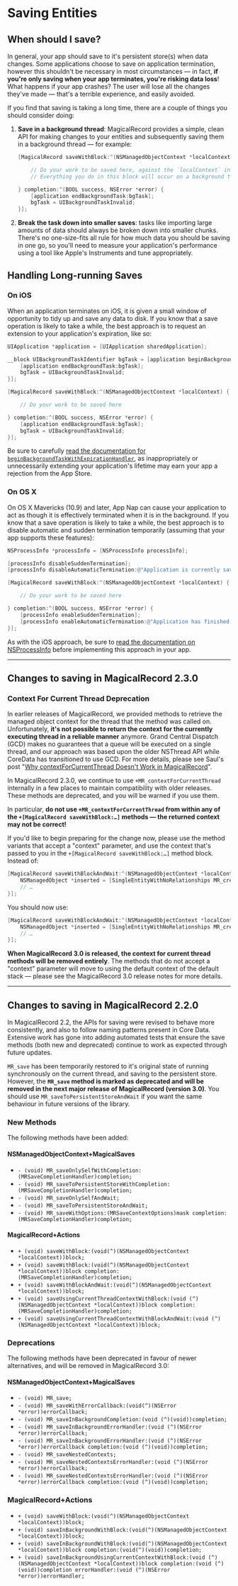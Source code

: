 # Saving Entities

## When should I save?

In general, your app should save to it's persistent store(s) when data changes. Some applications choose to save on application termination, however this shouldn't be necessary in most circumstances — in fact, **if you're only saving when your app terminates, you're risking data loss**! What happens if your app crashes? The user will lose all the changes they've made — that's a terrible experience, and easily avoided.

If you find that saving is taking a long time, there are a couple of things you should consider doing:

1. **Save in a background thread**: MagicalRecord provides a simple, clean API for making changes to your entities and subsequently saving them in a background thread — for example:
	````objective-c
	[MagicalRecord saveWithBlock:^(NSManagedObjectContext *localContext) {

		// Do your work to be saved here, against the `localContext` instance
		// Everything you do in this block will occur on a background thread

	} completion:^(BOOL success, NSError *error) {
		[application endBackgroundTask:bgTask];
		bgTask = UIBackgroundTaskInvalid;
	}];
	````

2. **Break the task down into smaller saves**: tasks like importing large amounts of data should always be broken down into smaller chunks. There's no one-size-fits all rule for how much data you should be saving in one go, so you'll need to measure your application's performance using a tool like Apple's Instruments and tune appropriately.


## Handling Long-running Saves

### On iOS

When an application terminates on iOS, it is given a small window of opportunity to tidy up and save any data to disk. If you know that a save operation is likely to take a while, the best approach is to request an extension to your application's expiration, like so:

````objective-c
UIApplication *application = [UIApplication sharedApplication];

__block UIBackgroundTaskIdentifier bgTask = [application beginBackgroundTaskWithExpirationHandler:^{
    [application endBackgroundTask:bgTask];
    bgTask = UIBackgroundTaskInvalid;
}];

[MagicalRecord saveWithBlock:^(NSManagedObjectContext *localContext) {

	// Do your work to be saved here

} completion:^(BOOL success, NSError *error) {
	[application endBackgroundTask:bgTask];
	bgTask = UIBackgroundTaskInvalid;
}];
````

Be sure to carefully [read the documentation for `beginBackgroundTaskWithExpirationHandler`](https://developer.apple.com/library/iOS/documentation/UIKit/Reference/UIApplication_Class/Reference/Reference.html#//apple_ref/occ/instm/UIApplication/beginBackgroundTaskWithExpirationHandler:), as inappropriately or unnecessarily extending your application's lifetime may earn your app a rejection from the App Store.

### On OS X

On OS X Mavericks (10.9) and later, App Nap can cause your application to act as though it is effectively terminated when it is in the background. If you know that a save operation is likely to take a while, the best approach is to disable automatic and sudden termination temporarily (assuming that your app supports these features):

````objective-c
NSProcessInfo *processInfo = [NSProcessInfo processInfo];

[processInfo disableSuddenTermination];
[processInfo disableAutomaticTermination:@"Application is currently saving to persistent store"];

[MagicalRecord saveWithBlock:^(NSManagedObjectContext *localContext) {

	// Do your work to be saved here

} completion:^(BOOL success, NSError *error) {
	[processInfo enableSuddenTermination];
	[processInfo enableAutomaticTermination:@"Application has finished saving to the persistent store"];
}];
````

As with the iOS approach, be sure to [read the documentation on NSProcessInfo](https://developer.apple.com/library/mac/documentation/cocoa/reference/foundation/Classes/NSProcessInfo_Class/Reference/Reference.html) before implementing this approach in your app.

---

## Changes to saving in MagicalRecord 2.3.0

### Context For Current Thread Deprecation

In earlier releases of MagicalRecord, we provided methods to retrieve the managed object context for the thread that the method was called on. Unfortunately, **it's not possible to return the context for the currently executing thread in a reliable manner** anymore. Grand Central Dispatch (GCD) makes no guarantees that a queue will be executed on a single thread, and our approach was based upon the older NSThread API while CoreData has transitioned to use GCD. For more details, please see Saul's post "[Why contextForCurrentThread Doesn't Work in MagicalRecord](http://saulmora.com/coredata/magicalrecord/2013/09/15/why-contextforcurrentthread-doesn-t-work-in-magicalrecord.html)".

In MagicalRecord 2.3.0, we continue to use `+MR_contextForCurrentThread` internally in a few places to maintain compatibility with older releases. These methods are deprecated, and you will be warned if you use them.

In particular, **do not use `+MR_contextForCurrentThread` from within any of the `+[MagicalRecord saveWithBlock:…]` methods — the returned context may not be correct!**

If you'd like to begin preparing for the change now, please use the method variants that accept a "context" parameter, and use the context that's passed to you in the `+[MagicalRecord saveWithBlock:…]` method block. Instead of:

```objective-c
[MagicalRecord saveWithBlockAndWait:^(NSManagedObjectContext *localContext) {
	NSManagedObject *inserted = [SingleEntityWithNoRelationships MR_createEntity];
	// …
}];
```

You should now use:

```objective-c
[MagicalRecord saveWithBlockAndWait:^(NSManagedObjectContext *localContext) {
	NSManagedObject *inserted = [SingleEntityWithNoRelationships MR_createEntityInContext:localContext];
	// …
}];
```

**When MagicalRecord 3.0 is released, the context for current thread methods will be removed entirely**. The methods that do not accept a "context" parameter will move to using the default context of the default stack — please see the MagicalRecord 3.0 release notes for more details.

---

## Changes to saving in MagicalRecord 2.2.0

In MagicalRecord 2.2, the APIs for saving were revised to behave more consistently, and also to follow naming patterns present in Core Data. Extensive work has gone into adding automated tests that ensure the save methods (both new and deprecated) continue to work as expected through future updates.

`MR_save` has been temporarily restored to it's original state of running synchronously on the current thread, and saving to the persistent store. However, the __`MR_save` method is marked as deprecated and will be removed in the next major release of MagicalRecord (version 3.0)__. You should use `MR_saveToPersistentStoreAndWait` if you want the same behaviour in future versions of the library.

### New Methods
The following methods have been added:

#### NSManagedObjectContext+MagicalSaves
- `- (void) MR_saveOnlySelfWithCompletion:(MRSaveCompletionHandler)completion;`
- `- (void) MR_saveToPersistentStoreWithCompletion:(MRSaveCompletionHandler)completion;`
- `- (void) MR_saveOnlySelfAndWait;`
- `- (void) MR_saveToPersistentStoreAndWait;`
- `- (void) MR_saveWithOptions:(MRSaveContextOptions)mask completion:(MRSaveCompletionHandler)completion;`

#### __MagicalRecord+Actions__
- `+ (void) saveWithBlock:(void(^)(NSManagedObjectContext *localContext))block;`
- `+ (void) saveWithBlock:(void(^)(NSManagedObjectContext *localContext))block completion:(MRSaveCompletionHandler)completion;`
- `+ (void) saveWithBlockAndWait:(void(^)(NSManagedObjectContext *localContext))block;`
- `+ (void) saveUsingCurrentThreadContextWithBlock:(void (^)(NSManagedObjectContext *localContext))block completion:(MRSaveCompletionHandler)completion;`
- `+ (void) saveUsingCurrentThreadContextWithBlockAndWait:(void (^)(NSManagedObjectContext *localContext))block;`

### Deprecations

The following methods have been deprecated in favour of newer alternatives, and will be removed in MagicalRecord 3.0:

#### NSManagedObjectContext+MagicalSaves
- `- (void) MR_save;`
- `- (void) MR_saveWithErrorCallback:(void(^)(NSError *error))errorCallback;`
- `- (void) MR_saveInBackgroundCompletion:(void (^)(void))completion;`
- `- (void) MR_saveInBackgroundErrorHandler:(void (^)(NSError *error))errorCallback;`
- `- (void) MR_saveInBackgroundErrorHandler:(void (^)(NSError *error))errorCallback completion:(void (^)(void))completion;`
- `- (void) MR_saveNestedContexts;`
- `- (void) MR_saveNestedContextsErrorHandler:(void (^)(NSError *error))errorCallback;`
- `- (void) MR_saveNestedContextsErrorHandler:(void (^)(NSError *error))errorCallback completion:(void (^)(void))completion;`

### MagicalRecord+Actions
- `+ (void) saveWithBlock:(void(^)(NSManagedObjectContext *localContext))block;`
- `+ (void) saveInBackgroundWithBlock:(void(^)(NSManagedObjectContext *localContext))block;`
- `+ (void) saveInBackgroundWithBlock:(void(^)(NSManagedObjectContext *localContext))block completion:(void(^)(void))completion;`
- `+ (void) saveInBackgroundUsingCurrentContextWithBlock:(void (^)(NSManagedObjectContext *localContext))block completion:(void (^)(void))completion errorHandler:(void (^)(NSError *error))errorHandler;`
